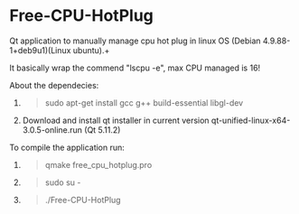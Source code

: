 # Free-CPU-HotPlug

Qt application to manually manage cpu hot plug in linux OS (Debian 4.9.88-1+deb9u1)(Linux ubuntu).+

It basically wrap the commend "lscpu -e", max CPU managed is 16!

About the dependecies:

1) >sudo apt-get install gcc g++ build-essential libgl-dev
2) Download and install qt installer in current version qt-unified-linux-x64-3.0.5-online.run (Qt 5.11.2)

To compile the application run:

1) >qmake free_cpu_hotplug.pro
2) >sudo su -
3) >./Free-CPU-HotPlug








